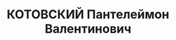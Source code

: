 ---
title: КОТОВСКИЙ Пантелеймон Валентинович
description: "1902 р., росіянин, з службовців, позапартійний, освіта вища, заступник\
  \ головного інженер тресту \"Руда\". \n  27.10.1937 р.звинувачений у належності\
  \ до к/рев. організації, розстріляний 28.10.1937 р. \n  Реабілітований 30.04.1957\
  \ р."
---